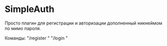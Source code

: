 # SimpleAuth
Просто плагин для регистрации и авторизации дополненный никнеймом по мимо пароля.

Команды: 
  "/register <login> <password>"
  "/login <login> <password>"
